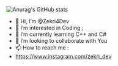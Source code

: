 ![Anurag's GitHub stats](https://github-readme-stats.vercel.app/api?username=Zekri&show=reviews,discussions_started,discussions_answered,prs_merged,prs_merged_percentage)
- 👋 Hi, I’m @Zekri4Dev
- 👀 I’m interested in Coding ;
- 🌱 I’m currently learning C++ and C#
- 💞️ I’m looking to collaborate with You
- 📫 How to reach me :
- https://www.instagram.com/zekri_dev
